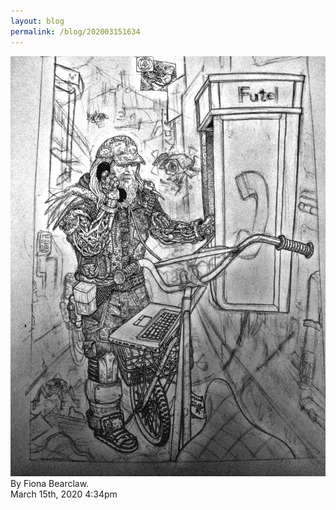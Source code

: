 ```yaml
---
layout: blog
permalink: /blog/202003151634
---
```


<img src="/blog/images/612698955331043328.jpg"/>
<div class="caption">By Fiona Bearclaw.<br/>

 </div>

<div id="footer">
<span id="timestamp"> March 15th, 2020 4:34pm </span>
</div>
